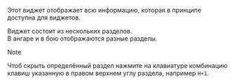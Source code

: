 Этот виджет отображает всю информацию, которая в принципе доступна для виджетов.

Виджет состоит из нескольких разделов.  
В ангаре и в бою отображаются разные разделы. 

> [!NOTE]
> Чтоб скрыть определённый раздел нажмите на клавиатуре комбинацию клавиш указанную в правом верхнем углу раздела, например `H+1`. 
